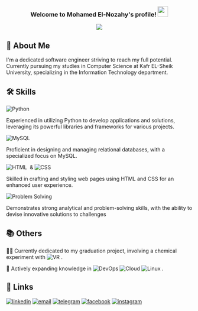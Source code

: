 
<h3 align="center">
  Welcome to Mohamed El-Nozahy's profile!
  <img src="https://media.giphy.com/media/hvRJCLFzcasrR4ia7z/giphy.gif" width="28">
</h3>

<!-- Typing SVG by DenverCoder1 - https://github.com/DenverCoder1/readme-typing-svg -->
<p align="center">
  <a href="https://github.com/DenverCoder1/readme-typing-svg"><img src="https://readme-typing-svg.herokuapp.com/?lines=Software%20Engineer;If%20you%20believe%20you%20will%20achieve&font=Fira%20Code&center=true&width=440&height=45&color=f75c7e&vCenter=true&size=22"></a>
</p>

## 🚀 About Me
I'm a dedicated software engineer striving to reach my full potential. Currently pursuing my studies in Computer Science at Kafr EL-Sheik University, specializing in the Information Technology department.


## 🛠 Skills
![Python](https://img.shields.io/badge/-Python%20-05122A?style=flat&logo=python)&nbsp;

Experienced in utilizing Python to develop applications and solutions, leveraging its powerful libraries and frameworks for various projects.

![MySQL](https://img.shields.io/badge/-MySQL-4479A1?style=flat&logo=mysql&logoColor=white)

Proficient in designing and managing relational databases, with a specialized focus on MySQL.

![HTML](https://img.shields.io/badge/-HTML-05122A?style=flat&logo=HTML5)&nbsp; & ![CSS](https://img.shields.io/badge/-CSS-05122A?style=flat&logo=CSS3&logoColor=1572B6)&nbsp;

Skilled in crafting and styling web pages using HTML and CSS for an enhanced user experience.

![Problem Solving](https://img.shields.io/badge/Problem%20Solving-%E2%9A%A1%EF%B8%8F-yellow?style=flat)

Demonstrates strong analytical and problem-solving skills, with the ability to devise innovative solutions to challenges


## 📚 Others

👩‍💻 Currently dedicated to my graduation project, involving a chemical experiment with ![VR](https://img.shields.io/badge/Virtual%20Reality-1A1A1A?style=flat&logo=virtualbox&logoColor=white)
.

🧠 Actively expanding knowledge in ![DevOps](https://img.shields.io/badge/DevOps-333333?style=flat&logo=dev.to)
![Cloud](https://img.shields.io/badge/Cloud-0089D6?style=flat&logo=google-cloud&logoColor=white)
   ![Linux](https://img.shields.io/badge/Linux-FCC624?style=flat&logo=linux&logoColor=black)
.


## 🔗 Links

[![linkedin](https://img.shields.io/badge/linkedin-0A66C2?style=for-the-badge&logo=linkedin&logoColor=white)](https://www.linkedin.com/in/mohamed-elnozahy-124997204)
[![email](https://img.shields.io/badge/email-%23D14836?style=for-the-badge&logo=gmail&logoColor=white)](elnozahy222@outlook.com)
[![telegram](https://img.shields.io/badge/telegram-2CA5E0?style=for-the-badge&logo=telegram&logoColor=white)](https://t.me/ELNoZahY02)
[![facebook](https://img.shields.io/badge/facebook-1877F2?style=for-the-badge&logo=facebook&logoColor=white)](https://www.facebook.com/profile.php?id=100011045047812)
[![instagram](https://img.shields.io/badge/instagram-E4405F?style=for-the-badge&logo=instagram&logoColor=white)](https://www.instagram.com/m.elnozahy?igsh=MWlybmUzcDdtaGc5bg==)


